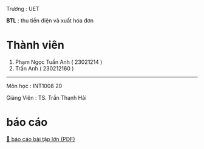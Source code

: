 Trường : UET

**BTL** : thu tiền điện và xuất hóa đơn              
# Thành viên
  1.  Phạm Ngọc Tuấn Anh ( 23021214 )    
  2. Trần Anh ( 230212160 )  
---
Môn học : INT1008 20

Giảng Viên : TS. Trần Thanh Hải

# báo cáo
[📄 báo cáo bài tập lớn (PDF)](A_Filebaocao)
